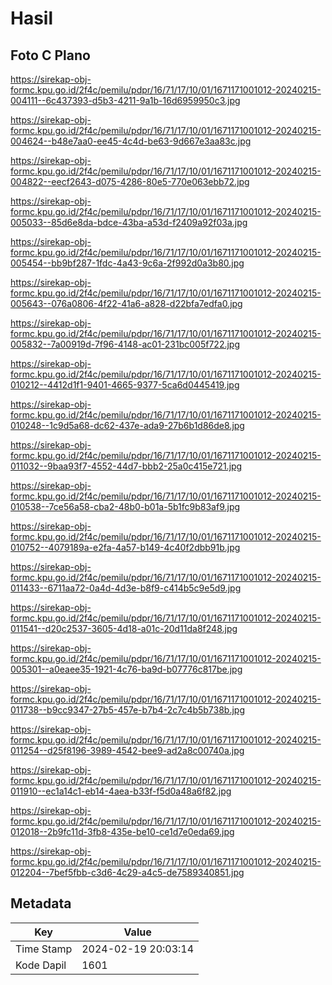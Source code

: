 # Hasil

## Foto C Plano

https://sirekap-obj-formc.kpu.go.id/2f4c/pemilu/pdpr/16/71/17/10/01/1671171001012-20240215-004111--6c437393-d5b3-4211-9a1b-16d6959950c3.jpg

https://sirekap-obj-formc.kpu.go.id/2f4c/pemilu/pdpr/16/71/17/10/01/1671171001012-20240215-004624--b48e7aa0-ee45-4c4d-be63-9d667e3aa83c.jpg

https://sirekap-obj-formc.kpu.go.id/2f4c/pemilu/pdpr/16/71/17/10/01/1671171001012-20240215-004822--eecf2643-d075-4286-80e5-770e063ebb72.jpg

https://sirekap-obj-formc.kpu.go.id/2f4c/pemilu/pdpr/16/71/17/10/01/1671171001012-20240215-005033--85d6e8da-bdce-43ba-a53d-f2409a92f03a.jpg

https://sirekap-obj-formc.kpu.go.id/2f4c/pemilu/pdpr/16/71/17/10/01/1671171001012-20240215-005454--bb9bf287-1fdc-4a43-9c6a-2f992d0a3b80.jpg

https://sirekap-obj-formc.kpu.go.id/2f4c/pemilu/pdpr/16/71/17/10/01/1671171001012-20240215-005643--076a0806-4f22-41a6-a828-d22bfa7edfa0.jpg

https://sirekap-obj-formc.kpu.go.id/2f4c/pemilu/pdpr/16/71/17/10/01/1671171001012-20240215-005832--7a00919d-7f96-4148-ac01-231bc005f722.jpg

https://sirekap-obj-formc.kpu.go.id/2f4c/pemilu/pdpr/16/71/17/10/01/1671171001012-20240215-010212--4412d1f1-9401-4665-9377-5ca6d0445419.jpg

https://sirekap-obj-formc.kpu.go.id/2f4c/pemilu/pdpr/16/71/17/10/01/1671171001012-20240215-010248--1c9d5a68-dc62-437e-ada9-27b6b1d86de8.jpg

https://sirekap-obj-formc.kpu.go.id/2f4c/pemilu/pdpr/16/71/17/10/01/1671171001012-20240215-011032--9baa93f7-4552-44d7-bbb2-25a0c415e721.jpg

https://sirekap-obj-formc.kpu.go.id/2f4c/pemilu/pdpr/16/71/17/10/01/1671171001012-20240215-010538--7ce56a58-cba2-48b0-b01a-5b1fc9b83af9.jpg

https://sirekap-obj-formc.kpu.go.id/2f4c/pemilu/pdpr/16/71/17/10/01/1671171001012-20240215-010752--4079189a-e2fa-4a57-b149-4c40f2dbb91b.jpg

https://sirekap-obj-formc.kpu.go.id/2f4c/pemilu/pdpr/16/71/17/10/01/1671171001012-20240215-011433--6711aa72-0a4d-4d3e-b8f9-c414b5c9e5d9.jpg

https://sirekap-obj-formc.kpu.go.id/2f4c/pemilu/pdpr/16/71/17/10/01/1671171001012-20240215-011541--d20c2537-3605-4d18-a01c-20d11da8f248.jpg

https://sirekap-obj-formc.kpu.go.id/2f4c/pemilu/pdpr/16/71/17/10/01/1671171001012-20240215-005301--a0eaee35-1921-4c76-ba9d-b07776c817be.jpg

https://sirekap-obj-formc.kpu.go.id/2f4c/pemilu/pdpr/16/71/17/10/01/1671171001012-20240215-011738--b9cc9347-27b5-457e-b7b4-2c7c4b5b738b.jpg

https://sirekap-obj-formc.kpu.go.id/2f4c/pemilu/pdpr/16/71/17/10/01/1671171001012-20240215-011254--d25f8196-3989-4542-bee9-ad2a8c00740a.jpg

https://sirekap-obj-formc.kpu.go.id/2f4c/pemilu/pdpr/16/71/17/10/01/1671171001012-20240215-011910--ec1a14c1-eb14-4aea-b33f-f5d0a48a6f82.jpg

https://sirekap-obj-formc.kpu.go.id/2f4c/pemilu/pdpr/16/71/17/10/01/1671171001012-20240215-012018--2b9fc11d-3fb8-435e-be10-ce1d7e0eda69.jpg

https://sirekap-obj-formc.kpu.go.id/2f4c/pemilu/pdpr/16/71/17/10/01/1671171001012-20240215-012204--7bef5fbb-c3d6-4c29-a4c5-de7589340851.jpg


## Metadata

| Key        | Value               |
| ---------- | ------------------- |
| Time Stamp | 2024-02-19 20:03:14 |
| Kode Dapil | 1601                |



